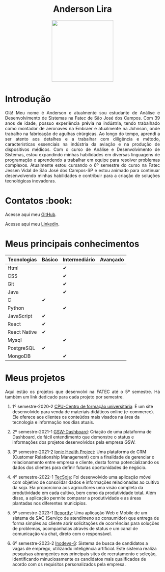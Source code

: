 <h1 align="center"> Anderson Lira </h1>
<div align="center">
<img src="https://user-images.githubusercontent.com/72878812/230811691-e1c37396-afbb-4fe6-a23f-db4946c701e1.jpeg" width="200px"/>

<h1 align="left"> Introdução </h1>
<p align="justify">Olá! Meu nome é Anderson e atualmente sou estudante de Análise e Desenvolvimento de Sistemas na Fatec de São José dos Campos. Com 39 anos de idade, possuo experiência prévia na indústria, tendo trabalhado como montador de aeronaves na Embraer e atualmente na Johnson, onde trabalho na fabricação de agulhas cirúrgicas.
Ao longo do tempo, aprendi a ser atento aos detalhes e a trabalhar com diligência e método, características essenciais na indústria da aviação e na produção de dispositivos médicos. Com o curso de Análise e Desenvolvimento de Sistemas, estou expandindo minhas habilidades em diversas linguagens de programação e aprendendo a trabalhar em equipe para resolver problemas complexos.
Atualmente estou cursando o 6º semestre do curso na Fatec Jessen Vidal de São José dos Campos-SP e estou animado para continuar desenvolvendo minhas habilidades e contribuir para a criação de soluções tecnológicas inovadoras.</p>
</div>

<h1 align="left">  Contatos :book: </h1>

Acesse aqui meu [GitHub](https://github.com/alira1984).
 
Acesse aqui meu [Linkedin](https://www.linkedin.com/in/anderson-lira-ads/).
 


<h1 align="left"> Meus principais conhecimentos </h1> 

| Tecnologias   |    Básico     | Intermediário | Avançado |
| ------------- | ------------- | ------------- | -------- |
|    Html       |               |     ✔         |          |
|    CSS        |             |         ✔       |          |
|    Git        |               |        ✔      |          |
|    Java       |              |         ✔      |          |
|    C          |         ✔     |               |          |
|    Python     |               |        ✔      |          |
|    JavaScript |         ✔     |               |          |
|    React      |        ✔      |               |          |
|   React Native|         ✔     |               |          |
|    Mysql      |               |       ✔       |          |
|   PostgreSQL  |        ✔      |               |          |
|    MongoDB    |             |       ✔         |          |


<h1 align="left">  Meus projetos </h1>
<p align="justify"> Aqui estão os projetos que desenvolvi na FATEC até o 5º semestre. Há também um link dedicado para cada projeto por semestre.</P>

1. 1º semestre-2020-2
 [CPU-Centro de formação universitária](https://github.com/alira1984/PortifolioTG/tree/main/APIs/API-01): È um site desenvolvido para venda de materiais didáticos online (e-commerce). Ele oferece aos clientes os conteúdos mais visados na área da tecnologia e informação nos dias atuais.
 
 2. 2º semestre-2021-1
 [GSW-Dashboard](https://github.com/alira1984/PortifolioTG/tree/main/APIs/API-02): Criação de uma plataforma de Dashboard, de fácil entendimento que demonstre o status e informações dos projetos desenvolvidos pela empresa GSW.
 
 3. 3º semestre-2021-2
 [Ionic Health Project](https://github.com/alira1984/PortifolioTG/tree/main/APIs/API-03): Uma plataforma de CRM (Customer Relationship Management) com a finalidade de gerenciar o relacionamento entre empresa e cliente, desta forma potencializando os dados dos clientes para definir futuras oportunidades de negócio.
 
 4. 4º semestre-2022-1  [TecSoja](https://github.com/alira1984/PortifolioTG/tree/main/APIs/API-04): Foi desenvolvido uma aplicação móvel
com objetivo de consolidar dados e informações relacionadas ao cultivo da soja. Ela proporciona aos agricultores uma visão completa da produtividade em cada cultivo, bem como da produtividade total. Além disso, a aplicação permite comparar a produtividade e as áreas plantadas nos diferentes municípios.

5. 5º semestre-2023-1  [Reportfy](https://github.com/alira1984/PortifolioTG/tree/main/APIs/API-05): Uma aplicação Web e Mobile de um sistema de SAC (Serviço de atendimeno ao consumidor) que entrega de forma simples ao cliente abrir solicitações de ocorrências para soluções de problemas, acompanhalas através de status e um canal de comunicação via chat, direto com o responsável.

6. 6º semestre-2023-2  [Inodevs-6](https://github.com/alira1984/PortifolioTG/tree/main/APIs/API-06): Sistema de busca de candidatos a vagas de emprego, utilizando inteligência artificial. Este sistema realiza pesquisas abrangentes nos principais sites de recrutamento e seleção, identificando minuciosamente os candidatos mais qualificados de acordo com os requisitos personalizados pela empresa.
 





